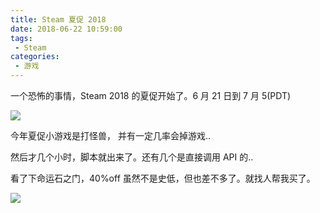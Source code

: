 ```yaml
---
title: Steam 夏促 2018
date: 2018-06-22 10:59:00
tags:
 - Steam
categories:
 - 游戏
---
```


一个恐怖的事情，Steam 2018 的夏促开始了。6 月 21 日到 7 月 5(PDT)

<!--more-->

![](https://i.loli.net/2018/06/22/5b2c4a8b34cf8.png)

今年夏促小游戏是打怪兽， 并有一定几率会掉游戏..

然后才几个小时，脚本就出来了。还有几个是直接调用 API 的.. 

看了下命运石之门，40%off 虽然不是史低，但也差不多了。就找人帮我买了。

![](https://i.loli.net/2018/06/22/5b2c4b1b4a3a0.png)
